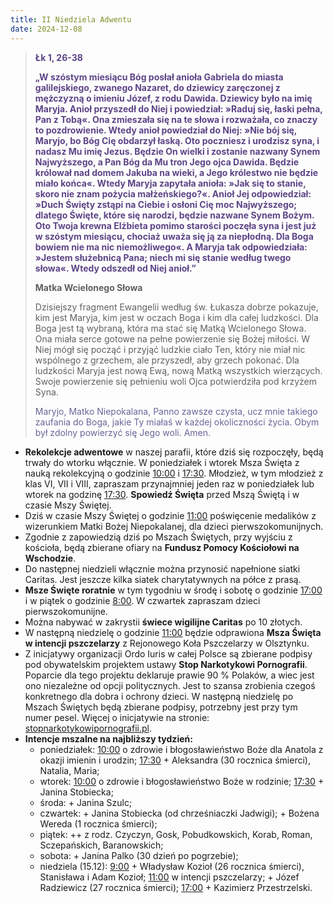 ```yaml
---
title: II Niedziela Adwentu
date: 2024-12-08
---
```


> **<span style="color: #5D4587;">Łk 1, 26-38 </span>**
>
> **<span style="color: #5D4587;">„W szóstym miesiącu Bóg posłał anioła Gabriela do miasta galilejskiego, zwanego Nazaret, do dziewicy zaręczonej z mężczyzną o imieniu Józef, z rodu Dawida. Dziewicy było na imię Maryja. Anioł przyszedł do Niej i powiedział: »Raduj się, łaski pełna, Pan z Tobą«. Ona zmieszała się na te słowa i rozważała, co znaczy to pozdrowienie. Wtedy anioł powiedział do Niej: »Nie bój się, Maryjo, bo Bóg Cię obdarzył łaską. Oto poczniesz i urodzisz syna, i nadasz Mu imię Jezus. Będzie On wielki i zostanie nazwany Synem Najwyższego, a Pan Bóg da Mu tron Jego ojca Dawida. Będzie królował nad domem Jakuba na wieki, a Jego królestwo nie będzie miało końca«. Wtedy Maryja zapytała anioła: »Jak się to stanie, skoro nie znam pożycia małżeńskiego?«.  Anioł Jej odpowiedział: »Duch Święty zstąpi na Ciebie i osłoni Cię moc Najwyższego; dlatego Święte, które się narodzi, będzie nazwane Synem Bożym. Oto Twoja krewna Elżbieta pomimo starości poczęła syna i jest już w szóstym miesiącu, chociaż uważa się ją za niepłodną. Dla Boga bowiem nie ma nic niemożliwego«. A Maryja tak odpowiedziała: »Jestem służebnicą Pana; niech mi się stanie według twego słowa«. Wtedy odszedł od Niej anioł.”</span>**
>
>
>
> **Matka Wcielonego Słowa**
>
> Dzisiejszy fragment Ewangelii według św. Łukasza dobrze pokazuje, kim jest Maryja, kim jest w oczach Boga i kim dla całej ludzkości. Dla Boga jest tą wybraną, która ma stać się Matką Wcielonego Słowa. Ona miała serce gotowe na pełne powierzenie się Bożej miłości. W Niej mógł się począć i przyjąć ludzkie ciało Ten, który nie miał nic wspólnego z grzechem, ale przyszedł, aby grzech pokonać. Dla ludzkości Maryja jest nową Ewą, nową Matką wszystkich wierzących. Swoje powierzenie się pełnieniu woli Ojca potwierdziła pod krzyżem Syna.
>
> <span style="color: #666699;">Maryjo, Matko Niepokalana, Panno zawsze czysta, ucz mnie takiego zaufania do Boga, jakie Ty miałaś w każdej okoliczności życia. Obym był zdolny powierzyć się Jego woli. Amen.
> &nbsp;

- **Rekolekcje adwentowe** w naszej parafii, które dziś się rozpoczęły, będą trwały do wtorku włącznie. W poniedziałek i wtorek Msza Święta z nauką rekolekcyjną o godzinie <u>10:00</u> i <u>17:30</u>. Młodzież, w tym młodzież z klas VI, VII i VIII, zapraszam przynajmniej jeden raz w poniedziałek lub wtorek na godzinę <u>17:30</u>. **Spowiedź Święta** przed Mszą Świętą i w czasie Mszy Świętej.
- Dziś w czasie Mszy Świętej o godzinie <u>11:00</u> poświęcenie medalików z wizerunkiem Matki Bożej Niepokalanej, dla dzieci pierwszokomunijnych.
- Zgodnie z zapowiedzią dziś po Mszach Świętych, przy wyjściu z kościoła, będą zbierane ofiary na **Fundusz Pomocy Kościołowi na Wschodzie**.
- Do następnej niedzieli włącznie można przynosić napełnione siatki Caritas. Jest jeszcze kilka siatek charytatywnych na półce z prasą.
- **Msze Święte roratnie** w tym tygodniu w środę i sobotę o godzinie <u>17:00</u> i w piątek o godzinie <u>8:00</u>. W czwartek zapraszam dzieci pierwszokomunijne.
- Można nabywać w zakrystii **świece wigilijne Caritas** po 10 złotych.
- W następną niedzielę o godzinie <u>11:00</u> będzie odprawiona **Msza Święta w intencji pszczelarzy** z Rejonowego Koła Pszczelarzy w Olsztynku.
- Z inicjatywy organizacji Ordo Iuris w całej Polsce są zbierane podpisy pod obywatelskim projektem ustawy **Stop Narkotykowi Pornografii**. Poparcie dla tego projektu deklaruje prawie 90 % Polaków, a wiec jest ono niezależne od opcji politycznych. Jest to szansa zrobienia czegoś konkretnego dla dobra i ochrony dzieci. W następną niedzielę po Mszach Świętych będą zbierane podpisy, potrzebny jest przy tym numer pesel. Więcej o inicjatywie na stronie: [stopnarkotykowipornografii.pl](https://stopnarkotykowipornografii.pl).
- **Intencje mszalne na najbliższy tydzień:**
  - poniedziałek: <u>10:00</u> o zdrowie i błogosławieństwo Boże dla Anatola z okazji imienin i urodzin; <u>17:30</u> + Aleksandra (30 rocznica śmierci), Natalia, Maria;
  - wtorek: <u>10:00</u> o zdrowie i błogosławieństwo Boże w rodzinie; <u>17:30</u> + Janina Stobiecka;
  - środa: + Janina Szulc;
  - czwartek: + Janina Stobiecka (od chrześniaczki Jadwigi); + Bożena Wereda (1 rocznica śmierci);
  - piątek: ++ z rodz. Czyczyn, Gosk, Pobudkowskich, Korab, Roman, Sczepańskich, Baranowskich;
  - sobota: + Janina Palko (30 dzień po pogrzebie);
  - niedziela (15.12): <u>9:00</u> + Władysław Kozioł (26 rocznica śmierci), Stanisława i Adam Kozioł; <u>11:00</u> w intencji pszczelarzy; + Józef Radziewicz (27 rocznica śmierci); <u>17:00</u> + Kazimierz Przestrzelski.
